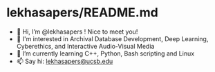 # lekhasapers/README.md
- 👋 Hi, I’m @lekhasapers ! Nice to meet you! 
- 👀 I'm interested in Archival Database Development, Deep Learning, Cyberethics, and Interactive Audio-Visual Media
- 🌱 I’m currently learning C++, Python, Bash scripting and Linux
- 📫 Say hi: [lekhasapers@ucsb.edu](mailto:lekhasapers@ucsb.edu)

